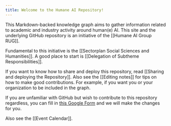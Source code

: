 ```yaml
---
title: Welcome to the Humane AI Repository!
---
```


This Markdown-backed knowledge graph aims to gather information related to academic and industry activity around human(e) AI. This site and  the underlying GitHub repository is an initiative of the [[Humane AI Group RUG]].

Fundamental to this initiative is the [[Sectorplan Social Sciences and Humanities]]. A good place to start is [[Delegation of Subtheme Responsibilities]].

If you want to know how to share and deploy this repository, read [[Sharing and deploying the Repository]]. Also see the [[Editing notes]] for tips on how to make good contributions. For example, if you want you or your organization to be included in the graph.

If you are unfamiliar with GitHub but wish to contribute to this repository regardless, you can fill in [this Google Form](https://forms.gle/fxsqpTqjsyuQKzJZ8) and we will make the changes for you.

Also see the [[Event Calendar]].

